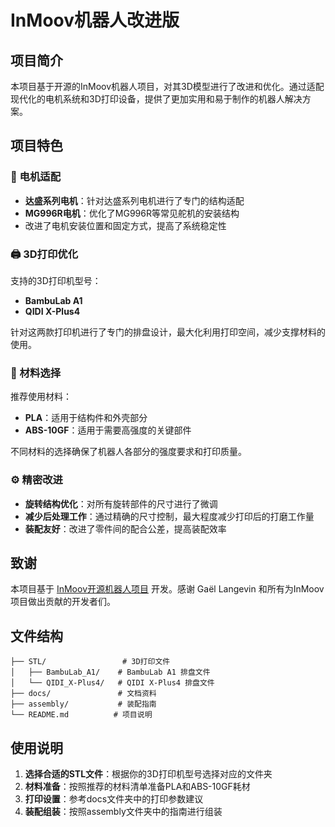 # InMoov机器人改进版

## 项目简介

本项目基于开源的InMoov机器人项目，对其3D模型进行了改进和优化。通过适配现代化的电机系统和3D打印设备，提供了更加实用和易于制作的机器人解决方案。

## 项目特色

### 🔧 电机适配
- **达盛系列电机**：针对达盛系列电机进行了专门的结构适配
- **MG996R电机**：优化了MG996R等常见舵机的安装结构
- 改进了电机安装位置和固定方式，提高了系统稳定性

### 🖨️ 3D打印优化
支持的3D打印机型号：
- **BambuLab A1**
- **QIDI X-Plus4**

针对这两款打印机进行了专门的排盘设计，最大化利用打印空间，减少支撑材料的使用。

### 🧱 材料选择
推荐使用材料：
- **PLA**：适用于结构件和外壳部分
- **ABS-10GF**：适用于需要高强度的关键部件

不同材料的选择确保了机器人各部分的强度要求和打印质量。

### ⚙️ 精密改进
- **旋转结构优化**：对所有旋转部件的尺寸进行了微调
- **减少后处理工作**：通过精确的尺寸控制，最大程度减少打印后的打磨工作量
- **装配友好**：改进了零件间的配合公差，提高装配效率

## 致谢

本项目基于 [InMoov开源机器人项目](http://inmoov.fr/) 开发。感谢 Gaël Langevin 和所有为InMoov项目做出贡献的开发者们。

## 文件结构

```
├── STL/                 # 3D打印文件
│   ├── BambuLab_A1/    # BambuLab A1 排盘文件
│   └── QIDI_X-Plus4/   # QIDI X-Plus4 排盘文件
├── docs/               # 文档资料
├── assembly/           # 装配指南
└── README.md          # 项目说明
```

## 使用说明

1. **选择合适的STL文件**：根据你的3D打印机型号选择对应的文件夹
2. **材料准备**：按照推荐的材料清单准备PLA和ABS-10GF耗材
3. **打印设置**：参考docs文件夹中的打印参数建议
4. **装配组装**：按照assembly文件夹中的指南进行组装

